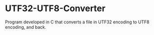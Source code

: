 # UTF32-UTF8-Converter

Program developed in C that converts a file in UTF32 encoding to UTF8 encoding, and back.
